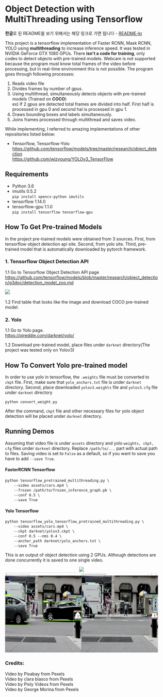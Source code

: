 # Object Detection with MultiThreading using Tensorflow 
**한글**로 된 README를 보기 위해서는 해당 링크로 가면 됩니다 - [README-kr](/readme/README-kr.md)

This project is a tensorflow implementation of Faster RCNN, Mask RCNN, YOLO using **multithreading** to increase inference speed.
It was tested in NVIDIA GeForce GTX 1080 GPUs. There **isn't a code for training**, only codes to detect objects with pre-trained models. 
Webcam is not supported because the program must know total frames of the video before processing, but in real-time environment this is not possible.
The program goes through following processes:

1. Reads video file
2. Divides frames by number of gpus.
3. Using multithread, simultaneously detects objects with pre-trained models (Trained on **COCO**)<br/>
ex) If 2 gpus are detected total frames are divided into half. First half is processed in gpu 0 and second hal is processed in gpu 1.
4. Draws bounding boxes and labels simultaneously.
5. Joins frames processed through multithread and saves video.

While implementing, I referred to amazing implementations of other repositories listed below: 

* Tensorflow, Tensorflow-Yolo <br/>
https://github.com/tensorflow/models/tree/master/research/object_detection<br/> 
https://github.com/wizyoung/YOLOv3_TensorFlow<br/>


## Requirements

* Python 3.6
* imutils 0.5.2<br> 
```pip install opencv-python imutils```
* tensorflow 1.14.0
* tensorflow-gpu 1.1.0<br>
```pip install tensorflow tensorflow-gpu```


## How To Get Pre-trained Models
In the project pre-trained models were obtained from 3 sources. First, from tensorflow object detection api site.
Second, from yolo site. Third, pre-trained model that is automatically downloaded by pytorch framework. 
### 1. Tensorflow Object Detection API

1.1 Go to Tensorflow Object Detection API page
<br/>
https://github.com/tensorflow/models/blob/master/research/object_detection/g3doc/detection_model_zoo.md

<img src="readme/tensorflow_api.png" width="600px"/>

1.2 Find table that looks like the image and download COCO pre-trained model.

### 2. Yolo
1.1 Go to Yolo page.<br/>
https://pjreddie.com/darknet/yolo/

1.2 Download pre-trained model, place files under `darknet` directory(The project was tested only on Yolov3)

## How To Convert Yolo pre-trained model 
In order to use yolo in tensorflow, the `.weights` file must be converted to `ckpt` file. 
First, make sure that `yolo_anchors.txt` file is under `darknet` directory.
Second, place downloaded `yolov3.weights` file and `yolov3.cfg` file under `darknet` directory<br/>
```Shell
python convert_weight.py
``` 
After the command, `ckpt` file and other necessary files for yolo object detection will be placed under `darknet` directory.

## Running Demos
Assuming that video file is under `assets` directory and yolo `weights, ckpt, cfg` files under `darknet` directory.
Replace `/path/to/...` part with actual path to files. Saving video is set to `False` as a default, so if you want to save 
you have to add `--save True`.
#### FasterRCNN Tensorflow
```Shell
python tensorflow_pretrained_multithreading.py \
    --video assets/cars.mp4 \
    --frozen /path/to/frozen_inference_graph.pb \
    --conf 0.5 \
    --save True
```

#### Yolo Tensorflow
```Shell
python tensorflow_yolo_tensorflow_pretrained_multithreading.py \
    --video assets/cars.mp4 \
    --ckpt darknet/yolov3.ckpt \
    --conf 0.5 --nms 0.4 \
    --anchor_path darknet/yolo_anchors.txt \
    --save True
```
This is an output of object detection using 2 GPUs. Although detections are done concurrently it is saved to one single video.
<div align="center">
<img src="readme/multithread_cars.gif" width="600px"/>
</div>
<div align="center">
<img src="readme/multithread_image.png"/>
</div>


### Credits:
Video by Pixabay from Pexels<br/>
Video by clara blasco from Pexels <br/>
Video by Pixly Videos from Pexels<br/>
Video by George Morina from Pexels <br/>
